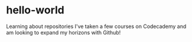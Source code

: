 # hello-world
Learning about repositories
I've taken a few courses on Codecademy and am looking to expand my horizons with Github!
